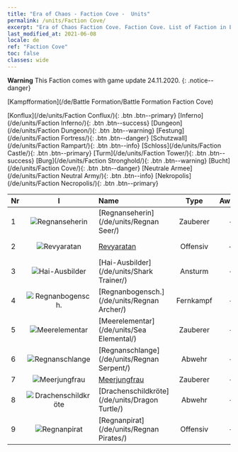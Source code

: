 ```yaml
---
title: "Era of Chaos - Faction Cove -  Units"
permalink: /units/Faction Cove/
excerpt: "Era of Chaos Faction Cove. Faction Cove. List of Faction in Era of Chaos"
last_modified_at: 2021-06-08
locale: de
ref: "Faction Cove"
toc: false
classes: wide
---
```

**Warning** This Faction comes with game update 24.11.2020.
{: .notice--danger}

  [Kampfformation](/de/Battle Formation/Battle Formation Faction Cove)

 [Konflux](/de/units/Faction Conflux/){: .btn .btn--primary} [Inferno](/de/units/Faction Inferno/){: .btn .btn--success} [Dungeon](/de/units/Faction Dungeon/){: .btn .btn--warning} [Festung](/de/units/Faction Fortress/){: .btn .btn--danger} [Schutzwall](/de/units/Faction Rampart/){: .btn .btn--info} [Schloss](/de/units/Faction Castle/){: .btn .btn--primary} [Turm](/de/units/Faction Tower/){: .btn .btn--success} [Burg](/de/units/Faction Stronghold/){: .btn .btn--warning} [Bucht](/de/units/Faction Cove/){: .btn .btn--danger} [Neutrale Armee](/de/units/Faction Neutral Army/){: .btn .btn--info} [Nekropolis](/de/units/Faction Necropolis/){: .btn .btn--primary} 

  | Nr | I |         Name        |   Type   | Awake | Rang |   Members     |  Stars  | Exclusive | Attack  |     HP    |  Awaken Name  |
  |:---|:-:|:--------------------|:--------:|:-----:|:---------:|:-------------:|:-------:|:---------:|:-------:|:---------:|:--------------|
  | 1 | ![Regnanseherin](/images/u/ti_haihou.jpg) | [Regnanseherin](/de/units/Regnan Seer/) | Zauberer | - | Kommandant | x1 | <i class="fas fa-star"/><i class="fas fa-star"/><i class="fas fa-star"/> | - | 1006.9 | 5091 |  Gezeitenelementar  |
  | 2 | ![Revyaratan](/images/u/ti_haiguai.jpg) | [Revyaratan](/de/units/Revyaratan/) | Offensiv | + | SR | x4 | <i class="fas fa-star"/><i class="fas fa-star"/><i class="fas fa-star"/> | - | 1267.1 | 7128 |  Uraltes Seemonster  |
  | 3 | ![Hai-Ausbilder](/images/u/ti_xunshashi.jpg) | [Hai-Ausbilder](/de/units/Shark Trainer/) | Ansturm | - | SSR | x1 | <i class="fas fa-star"/><i class="fas fa-star"/><i class="fas fa-star"/> | - | 792.0 | 5430 |  Hai-Reiter  |
  | 4 | ![Regnanbogensch.](/images/u/ti_ruigenanushou.jpg) | [Regnanbogensch.](/de/units/Regnan Archer/) | Fernkampf | - | SSR | x1 | <i class="fas fa-star"/><i class="fas fa-star"/><i class="fas fa-star"/> | - | 235.5 | 1245 |   -   |
  | 5 | ![Meerelementar](/images/u/ti_haiyuansu.jpg) | [Meerelementar](/de/units/Sea Elemental/) | Zauberer | - | R | x9 | <i class="fas fa-star"/> | + | 201.8 | 1446 |  Gezeitenelementar  |
  | 6 | ![Regnanschlange](/images/u/ti_yurenyongshi.jpg) | [Regnanschlange](/de/units/Regnan Serpent/) | Abwehr | - | SR | x4 | <i class="fas fa-star"/><i class="fas fa-star"/><i class="fas fa-star"/> | - | 100.9 | 3027 |    |
  | 7 | ![Meerjungfrau](/images/u/ti_meirenyu.jpg) | [Meerjungfrau](/de/units/Mermaid/) | Zauberer | - | SR | x4 | <i class="fas fa-star"/><i class="fas fa-star"/><i class="fas fa-star"/> | - | 185.0 | 1648 |   -   |
  | 8 | ![Drachenschildkröte](/images/u/ti_longgui.jpg) | [Drachenschildkröte](/de/units/Dragon Turtle/) | Abwehr | - | SSR | x1 | <i class="fas fa-star"/><i class="fas fa-star"/><i class="fas fa-star"/> | - | 362.0 | 12000 |  Urzeit-Drachenschildkröte  |
  | 9 | ![Regnanpirat](/images/u/ti_haidao.jpg) | [Regnanpirat](/de/units/Regnan Pirates/) | Offensiv | - | SR | x4 | <i class="fas fa-star"/><i class="fas fa-star"/> | + | 99.3 | 695 |  König der Piraten  |
